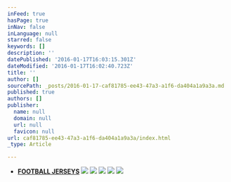 ```yaml
---
inFeed: true
hasPage: true
inNav: false
inLanguage: null
starred: false
keywords: []
description: ''
datePublished: '2016-01-17T16:03:15.301Z'
dateModified: '2016-01-17T16:02:40.723Z'
title: ''
author: []
sourcePath: _posts/2016-01-17-caf81785-ee43-47a3-a1f6-da404a1a9a3a.md
published: true
authors: []
publisher:
  name: null
  domain: null
  url: null
  favicon: null
url: caf81785-ee43-47a3-a1f6-da404a1a9a3a/index.html
_type: Article

---
```

* [**FOOTBALL JERSEYS**][0]
![](https://s3-us-west-2.amazonaws.com/the-grid-img/p/644ccdbe518edea958165d18c32990273f3f272e.png)
![](https://s3-us-west-2.amazonaws.com/the-grid-img/p/32632587693d606685751a288ff66d23f2c5ac1a.jpg)
![](https://s3-us-west-2.amazonaws.com/the-grid-img/p/ebe0cd01cd3b6e77009c9e71494dd3af69c4ccb8.jpg)
![](https://s3-us-west-2.amazonaws.com/the-grid-img/p/432c7ddc9eb5e738501b8b2f7d85fb12e806c465.png)
![](https://s3-us-west-2.amazonaws.com/the-grid-img/p/dcc008257f3c20ce38427d2c01ac1f3f04d18f55.jpg)

[0]: http://boriz-customs.mybigcommerce.com/sports-jerseys/football/